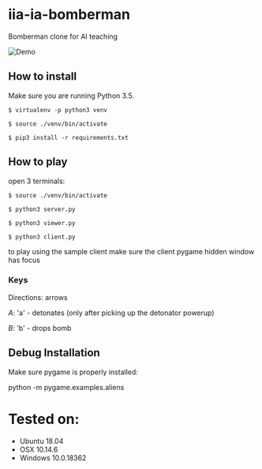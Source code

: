 # iia-ia-bomberman
Bomberman clone for AI teaching

![Demo](https://github.com/dgomes/iia-ia-bomberman/raw/master/data/DemoBomberman.gif)

## How to install

Make sure you are running Python 3.5.

`$ virtualenv -p python3 venv`

`$ source ./venv/bin/activate`

`$ pip3 install -r requirements.txt`


## How to play

open 3 terminals:

`$ source ./venv/bin/activate`

`$ python3 server.py`

`$ python3 viewer.py`

`$ python3 client.py`

to play using the sample client make sure the client pygame hidden window has focus

### Keys

Directions: arrows

*A*: 'a' - detonates (only after picking up the detonator powerup)

*B*: 'b' - drops bomb

## Debug Installation

Make sure pygame is properly installed:

python -m pygame.examples.aliens

# Tested on:
- Ubuntu 18.04
- OSX 10.14.6
- Windows 10.0.18362

